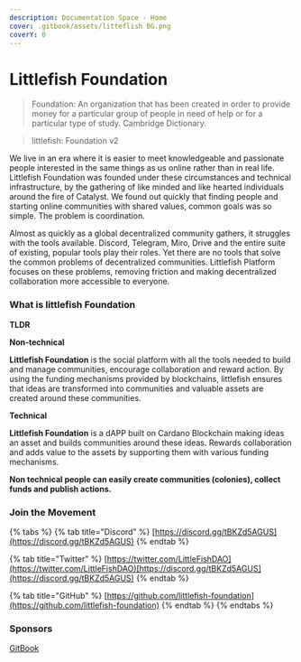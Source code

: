 ```yaml
---
description: Documentation Space - Home
cover: .gitbook/assets/litteflish BG.png
coverY: 0
---
```


# Littlefish Foundation

> Foundation: An organization that has been created in order to provide money for a particular group of people in need of help or for a particular type of study. Cambridge Dictionary.

> littlefish: Foundation v2

We live in an era where it is easier to meet knowledgeable and passionate people interested in the same things as us online rather than in real life. Littlefish Foundation was founded under these circumstances and technical infrastructure, by the gathering of like minded and like hearted individuals around the fire of Catalyst. We found out quickly that finding people and starting online communities with shared values, common goals was so simple. The problem is coordination.

Almost as quickly as a global decentralized community gathers, it struggles with the tools available. Discord, Telegram, Miro, Drive and the entire suite of existing, popular tools play their roles. Yet there are no tools that solve the common problems of decentralized communities. Littlefish Platform focuses on these problems, removing friction and making decentralized collaboration more accessible to everyone.

### What is littlefish Foundation

**TLDR**

**Non-technical**

**Littlefish Foundation** is the social platform with all the tools needed to build and manage communities, encourage collaboration and reward action. By using the funding mechanisms provided by blockchains, littlefish ensures that ideas are transformed into communities and valuable assets are created around these communities.

**Technical**

**Littlefish Foundation** is a dAPP built on Cardano Blockchain making ideas an asset and builds communities around these ideas. Rewards collaboration and adds value to the assets by supporting them with various funding mechanisms.&#x20;

&#x20;**Non technical people can easily create communities (colonies), collect funds and publish actions.**

### Join the Movement

{% tabs %}
{% tab title="Discord" %}
[https://discord.gg/tBKZd5AGUS](https://discord.gg/tBKZd5AGUS)
{% endtab %}

{% tab title="Twitter" %}
[https://twitter.com/LittleFishDAO](https://twitter.com/LittleFishDAO)[https://discord.gg/tBKZd5AGUS](https://discord.gg/tBKZd5AGUS)
{% endtab %}

{% tab title="GitHub" %}
[https://github.com/littlefish-foundation](https://github.com/littlefish-foundation)
{% endtab %}
{% endtabs %}

### Sponsors

[GitBook](https://www.gitbook.com/)
